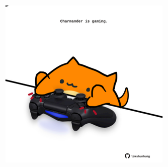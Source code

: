 <!-- built at 19/03/2022, 20:01:06 UTC -->
<p align="center">
  <img width="500" height="500" src="./ReadmeImage.svg">
</p>
